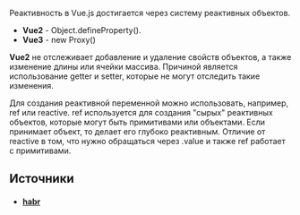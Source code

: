 Реактивность в Vue.js достигается через систему реактивных объектов. 
- **Vue2** - Object.defineProperty(). 
- **Vue3** - new Proxy()

**Vue2** не отслеживает добавление и удаление свойств объектов, а также изменение длины или ячейки массива.
Причиной является использование getter и setter, которые не могут отследить такие изменения.

Для создания реактивной переменной можно использовать, например, ref или reactive. ref используется для создания "сырых" реактивных объектов, которые могут быть примитивами или объектами.
Если принимает объект, то делает его глубоко реактивным. Отличие от reactive в том, что нужно обращаться через .value и также ref работает с примитивами.

## Источники
- #### [habr](https://habr.com/ru/companies/nordclan/articles/706536/)